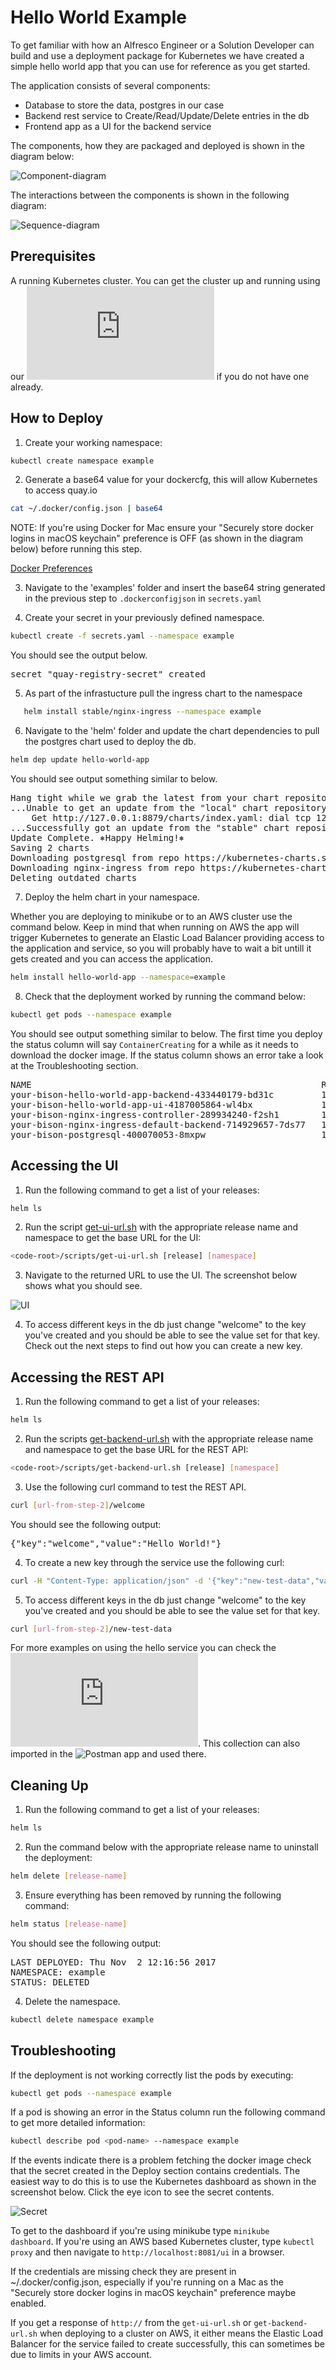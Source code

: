 # Hello World Example

To get familiar with how an Alfresco Engineer or a Solution Developer can build and use a deployment package for Kubernetes we have created a simple hello world app that you can use for reference as you get started.

The application consists of several components:
- Database to store the data, postgres in our case
- Backend rest service to Create/Read/Update/Delete entries in the db
- Frontend app as a UI for the backend service

The components, how they are packaged and deployed is shown in the diagram below:

![Component-diagram](./diagrams/component-diagram.png "component-diagram")

The interactions between the components is shown in the following diagram:

![Sequence-diagram](./diagrams/sequence-diagram.png "sequence-diagram")

## Prerequisites

A running Kubernetes cluster. You can get the cluster up and running using our ![Tutorial](https://github.com/Alfresco/alfresco-anaxes-shipyard/blob/master/docs/running-a-cluster.md) if you do not have one already.

## How to Deploy

1. Create your working namespace:

```bash
kubectl create namespace example
```

2. Generate a base64 value for your dockercfg, this will allow Kubernetes to access quay.io

```bash
cat ~/.docker/config.json | base64
```

NOTE: If you're using Docker for Mac ensure your "Securely store docker logins in macOS keychain" preference is OFF (as shown in the diagram below) before running this step.

[Docker Preferences](./diagrams/docker-preferences.png)

3. Navigate to the 'examples' folder and insert the base64 string generated in the previous step to <code>.dockerconfigjson</code> in <code>secrets.yaml</code>

4. Create your secret in your previously defined namespace.

```bash
kubectl create -f secrets.yaml --namespace example
```

You should see the output below.

<pre>
secret "quay-registry-secret" created
</pre>

5. As part of the infrastucture pull the ingress chart to the namespace
```bash
   helm install stable/nginx-ingress --namespace example    
```

6. Navigate to the 'helm' folder and update the chart dependencies to pull the postgres chart used to deploy the db.

```bash
helm dep update hello-world-app
```

You should see output something similar to below.

<pre>
Hang tight while we grab the latest from your chart repositories...
...Unable to get an update from the "local" chart repository (http://127.0.0.1:8879/charts):
	Get http://127.0.0.1:8879/charts/index.yaml: dial tcp 127.0.0.1:8879: getsockopt: connection refused
...Successfully got an update from the "stable" chart repository
Update Complete. ⎈Happy Helming!⎈
Saving 2 charts
Downloading postgresql from repo https://kubernetes-charts.storage.googleapis.com
Downloading nginx-ingress from repo https://kubernetes-charts.storage.googleapis.com
Deleting outdated charts
</pre>

7. Deploy the helm chart in your namespace.

Whether you are deploying to minikube or to an AWS cluster use the command below. Keep in mind that when running on AWS the app will trigger Kubernetes to generate an Elastic Load Balancer providing access to the application and service, so you will probably have to wait a bit untill it gets created and you can access the application.

```bash
helm install hello-world-app --namespace=example
```

8. Check that the deployment worked by running the command below:

```bash
kubectl get pods --namespace example
```

You should see output something similar to below. The first time you deploy the status column will say <code>ContainerCreating</code> for a while as it needs to download the docker image. If the status column shows an error take a look at the Troubleshooting section.

<pre>
NAME                                                       READY     STATUS    RESTARTS   AGE
your-bison-hello-world-app-backend-433440179-bd31c         1/1       Running   0          37m
your-bison-hello-world-app-ui-4187005864-wl4bx             1/1       Running   0          37m
your-bison-nginx-ingress-controller-289934240-f2sh1        1/1       Running   0          37m
your-bison-nginx-ingress-default-backend-714929657-7ds77   1/1       Running   0          37m
your-bison-postgresql-400070053-8mxpw                      1/1       Running   0          37m
</pre>

## Accessing the UI

1. Run the following command to get a list of your releases:

```bash
helm ls
```

2. Run the script [get-ui-url.sh](https://github.com/Alfresco/alfresco-anaxes-hello-world-ui-deployment/blob/master/scripts/get-ui-url.sh) with the appropriate release name and namespace to get the base URL for the UI:

```bash
<code-root>/scripts/get-ui-url.sh [release] [namespace]
```

3. Navigate to the returned URL to use the UI. The screenshot below shows what you should see.

![UI](./diagrams/app-ui.png)

4. To access different keys in the db just change "welcome" to the key you've created and you should be able to see the value set for that key.
Check out the next steps to find out how you can create a new key.

## Accessing the REST API

1. Run the following command to get a list of your releases:

```bash
helm ls
```

2. Run the scripts [get-backend-url.sh](https://github.com/Alfresco/alfresco-anaxes-hello-world-service-deployment/blob/master/scripts/get-backend-url.sh) with the appropriate release name and namespace to get the base URL for the REST API:


```bash
<code-root>/scripts/get-backend-url.sh [release] [namespace]
```

3. Use the following curl command to test the REST API.

```bash
curl [url-from-step-2]/welcome
```

You should see the following output:

<pre>
{"key":"welcome","value":"Hello World!"}
</pre>

4. To create a new key through the service use the following curl:

```bash
curl -H "Content-Type: application/json" -d '{"key":"new-test-data","value":"Test 1,2,3"}' [url-from-step-2]
```

5. To access different keys in the db just change "welcome" to the key you've created and you should be able to see the value set for that key.

```bash
curl [url-from-step-2]/new-test-data
```
For more examples on using the hello service you can check the ![postman collection](https://github.com/Alfresco/alfresco-anaxes-hello-world-service/blob/master/service/src/test/postman/hello-service-test-collection.json).
This collection can also imported in the ![Postman app](https://www.getpostman.com/docs/) and used there.

## Cleaning Up

1. Run the following command to get a list of your releases:

```bash
helm ls
```

2. Run the command below with the appropriate release name to uninstall the deployment:

```bash
helm delete [release-name]
```

3. Ensure everything has been removed by running the following command:

```bash
helm status [release-name]
```

You should see the following output:

<pre>
LAST DEPLOYED: Thu Nov  2 12:16:56 2017
NAMESPACE: example
STATUS: DELETED
</pre>

4. Delete the namespace.

```bash
kubectl delete namespace example
```

## Troubleshooting

If the deployment is not working correctly list the pods by executing:

```bash
kubectl get pods --namespace example
```

If a pod is showing an error in the Status column run the following command to get more detailed information:

```bash
kubectl describe pod <pod-name> --namespace example
```

If the events indicate there is a problem fetching the docker image check that the secret created in the Deploy section contains credentials. The easiest way to do this is to use the Kubernetes dashboard as shown in the screenshot below. Click the eye icon to see the secret contents.

![Secret](./diagrams/secrets-in-dashboard.png)

To get to the dashboard if you're using minikube type <code>minikube dashboard</code>. If you're using an AWS based Kubernetes cluster, type <code>kubectl proxy</code> and then navigate to <code>http://localhost:8081/ui</code> in a browser.

If the credentials are missing check they are present in ~/.docker/config.json, especially if you're running on a Mac as the "Securely store docker logins in macOS keychain" preference maybe enabled.

If you get a response of <code>http://</code> from the <code>get-ui-url.sh</code> or <code>get-backend-url.sh</code> when deploying to a cluster on AWS, it either means the Elastic Load Balancer for the service failed to create successfully, this can sometimes be due to limits in your AWS account.
